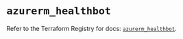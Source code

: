 # `azurerm_healthbot`

Refer to the Terraform Registry for docs: [`azurerm_healthbot`](https://registry.terraform.io/providers/hashicorp/azurerm/4.43.0/docs/resources/healthbot).
